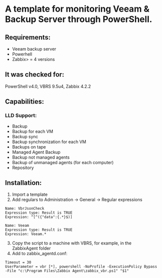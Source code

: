 #  A template for monitoring Veeam & Backup Server through PowerShell.

## Requirements:
- Veeam backup server
- Powerhell
- Zabbix> = 4 versions

## It was checked for:
PowerShell v4.0, VBRS 9.5u4, Zabbix 4.2.2

## Capabilities:
### LLD Support:
- Backup
- Backup for each VM
- Backup sync
- Backup synchronization for each VM
- Backups on tape
- Managed Agent Backup
- Backup not managed agents
- Backup of unmanaged agents (for each computer)
- Repository

## Installation:
1. Import a template
2. Add regulars to Administration -> General -> Regular expressions

```
Name: VbrJsonCheck
Expression type: Result is TRUE
Expression: ^[^({"data":{.*}$)]

Name: Veeam
Expression type: Result is TRUE
Expression: Veeam.*
```

3. Copy the script to a machine with VBRS, for example, in the ZabbixAgent folder
4. Add to zabbix_agentd.conf:

```
Timeout = 30
UserParameter = vbr [*], powershell -NoProfile -ExecutionPolicy Bypass -File "c:\Program Files\Zabbix Agent\zabbix_vbr.ps1" "$1"
```
